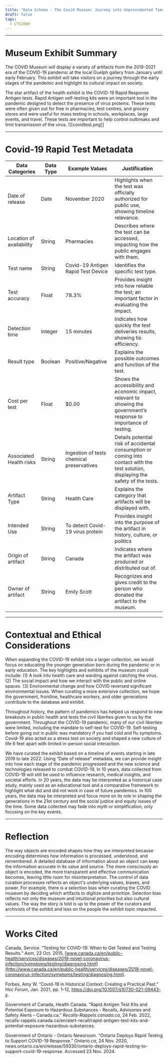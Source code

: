 ```yaml
---
title: "Data Schema - The Covid Museum: Journey into Unprecedented Times"
draft: false
tags:
  - CTS2000
---
```

___
# Museum Exhibit Summary 
The COVID Museum will display a variety of artifacts from the 2019-2021 era of the COVID-19 pandemic at the local Guelph gallery from January until early February. This exhibit will take visitors on a journey through the early stages of the pandemic and highlight its cultural impact on society. 

The star artifact of the health exhibit is the COVID-19 Rapid Response Antigen tests. Rapid Antigen self-testing kits were an important tool in the pandemic designed to detect the presence of virus proteins. These tests were often given out for free in pharmacies, test centres, and grocery stores and were useful for mass testing in schools, workplaces, large events, and travel. These tests are important to help control outbreaks and limit transmission of the virus.
![[covidtest.png]]
___
# Covid-19 Rapid Test Metadata 
| Data Categories          | Data Type | Example Values                            | Justification                                                                                                                       |
| ------------------------ | --------- | ----------------------------------------- | ----------------------------------------------------------------------------------------------------------------------------------- |
| Date of release          | Date      | November 2020                             | Highlights when the test was officially authorized for public use, showing timeline relevance.                                      |
| Location of availability | String    | Pharmacies                                | Describes where the test can be accessed, impacting how the public engages with them.                                               |
| Test name                | String    | Covid-19 Antigen Rapid Test Device        | Identifies the specific test type.                                                                                                  |
| Test accuracy            | Float     | 78.3%                                     | Provides insight into how reliable the test; an important factor in evaluating the impact.                                          |
| Detection time           | Integer   | 15 minutes                                | Indicates how quickly the test deliveries results, showing tis efficiency.                                                          |
| Result type              | Boolean   | Positive/Negative                         | Explains the possible outcomes and function of the test.                                                                            |
| Cost per test            | Float     | $0.00                                     | Shows the accessibility and economic impact, relevant to showing the government’s response to importance of testing.                |
| Associated Health risks  | String    | Ingestion of tests chemical preservatives | Details potential risk of accidental consumption or coming into contact with the test solution, displaying the safety of the tests. |
| Artifact Type            | String    | Health Care                               | Explains the category that artifacts will be displayed with.                                                                        |
| Intended Use             | String    | To detect Covid-19 virus protein          | Provides insight into the purpose of the artifact in history, culture, or politics                                                  |
| Origin of artifact       | String    | Canada                                    | Indicates where the artifact was produced or distributed out of.                                                                    |
| Owner of artifact        | String    | Emily Scott                               | Recognizes and gives credit to the person who donated the artifact to the museum.                                                   |
___
# Contextual and Ethical Considerations 
When expanding the COVID-19 exhibit into a larger collection, we would focus on educating the younger generation born during the pandemic or in early education. The key highlights and exhibits of the museum could include: (1) A look into health care and warding against catching the virus. (2) The social impact and how we interact with the public and online spaces. (3) Environmental change and how COVID reversed significant environmental issues. When curating a more extensive collection, we hope the government, frontline, healthcare workers, and older generations contribute to the database and exhibit.

Throughout history, the pattern of pandemics has helped us respond to new breakouts in public health and tests the civil liberties given to us by the government. Throughout the COVID-19 pandemic, many of our civil liberties were limited, including the mandate to self-test for COVID-19. Self-testing before going out in public was mandatory if you had cold and flu symptoms. Covid-19 also acted as a stress test on society and shaped a new culture of life 6 feet apart with limited in-person social interaction.

We have curated the exhibit based on a timeline of events starting in late 2019 to late 2022. Using “Date of release” metadata, we can provide insight into how each stage of the pandemic progressed and the new science and technologies released to combat COVID-19. In 10 years, data collected from COVID-19 will still be used to influence research, medical insights, and societal efforts. In 20 years, the data may be interpreted as a historical case study, mainly used as an educational tool and a comparative framework to highlight what did and did not work in case of future pandemics. In 100 years, the data may be interpreted and focus more on its role in shaping the generations in the 21st century and the social justice and equity issues of the time. Some data collected may fade into myth or simplification, only focusing on the key events.
___
# Reflection 
The way objects are encoded shapes how they are interpreted because encoding determines how information is processed, understood, and remembered. A detailed database of information about an object can keep the information accurate in its value and source. The more consciously an object is encoded, the more transparent and effective communication becomes, leaving little room for misinterpretation. The control of data curation processes reflects an object's underlying values, biases, and power. For example, there is a selection bias when curating the COVID museum by deciding which artifacts to digitize and prioritize. Selection bias reflects not only the museum and intuitional priorities but also cultural values. The way the story is told is up to the power of the curators and archivists of the exhibit and less on the people the exhibit topic impacted.
___
# Works Cited
Canada, Service. “Testing for COVID-19: When to Get Tested and Testing Results.” _Aem_, 23 Oct. 2015, [www.canada.ca/en/public-health/services/diseases/2019-novel-coronavirus-infection/symptoms/testing/diagnosing.html](http://www.canada.ca/en/public-health/services/diseases/2019-novel-coronavirus-infection/symptoms/testing/diagnosing.html).

Forbes, Amy W. “Covid-19 in Historical Context: Creating a Practical Past.” _Hec Forum_, Jan. 2021, pp. 1–12, https://doi.org/10.1007/s10730-021-09443-x.

Government of Canada, Health Canada. “Rapid Antigen Test Kits and Potential Exposure to Hazardous Substances - Recalls, Advisories and Safety Alerts – Canada.ca.” _Recalls-Rappels.canada.ca_, 24 Feb. 2022, recalls-rappels.canada.ca/en/alert-recall/rapid-antigen-test-kits-and-potential-exposure-hazardous-substances.

Government of Ontario - Ontario Newsroom. “Ontario Deploys Rapid Testing to Support COVID-19 Response.” _Ontario.ca_, 24 Nov. 2020, news.ontario.ca/en/release/59330/ontario-deploys-rapid-testing-to-support-covid-19-response. Accessed 23 Nov. 2024.